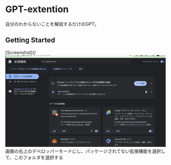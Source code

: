 # GPT-extention
自分のわからないことを解説するだけのGPT。


## Getting Started
[Screenshot](/![Screenshot](images/スクリーンショット%202024-04-15%2018.51.13.png)
画像の右上のデベロッパーモードにし、パッケージされてない拡張機能を選択して、このフォルダを選択する


